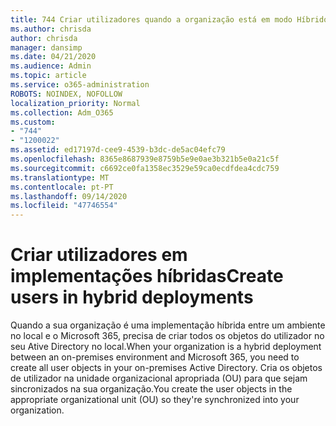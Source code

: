 ```yaml
---
title: 744 Criar utilizadores quando a organização está em modo Híbrido
ms.author: chrisda
author: chrisda
manager: dansimp
ms.date: 04/21/2020
ms.audience: Admin
ms.topic: article
ms.service: o365-administration
ROBOTS: NOINDEX, NOFOLLOW
localization_priority: Normal
ms.collection: Adm_O365
ms.custom:
- "744"
- "1200022"
ms.assetid: ed17197d-cee9-4539-b3dc-de5ac04efc79
ms.openlocfilehash: 8365e8687939e8759b5e9e0ae3b321b5e0a21c5f
ms.sourcegitcommit: c6692ce0fa1358ec3529e59ca0ecdfdea4cdc759
ms.translationtype: MT
ms.contentlocale: pt-PT
ms.lasthandoff: 09/14/2020
ms.locfileid: "47746554"
---
```

# <a name="create-users-in-hybrid-deployments"></a><span data-ttu-id="bfb5c-102">Criar utilizadores em implementações híbridas</span><span class="sxs-lookup"><span data-stu-id="bfb5c-102">Create users in hybrid deployments</span></span>

<span data-ttu-id="bfb5c-103">Quando a sua organização é uma implementação híbrida entre um ambiente no local e o Microsoft 365, precisa de criar todos os objetos do utilizador no seu Ative Directory no local.</span><span class="sxs-lookup"><span data-stu-id="bfb5c-103">When your organization is a hybrid deployment between an on-premises environment and Microsoft 365, you need to create all user objects in your on-premises Active Directory.</span></span> <span data-ttu-id="bfb5c-104">Cria os objetos de utilizador na unidade organizacional apropriada (OU) para que sejam sincronizados na sua organização.</span><span class="sxs-lookup"><span data-stu-id="bfb5c-104">You create the user objects in the appropriate organizational unit (OU) so they're synchronized into your organization.</span></span>
